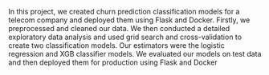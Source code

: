 In this project, we created churn prediction classification models for a telecom company and deployed them using Flask and Docker.
Firstly, we preprocessed and cleaned our data. 
We then conducted a detailed exploratory data analysis and used grid search and cross-validation to create two classification models.
Our estimators were the logistic regression and XGB classifier models. 
We evaluated our models on test data and then deployed them for production using Flask and Docker
